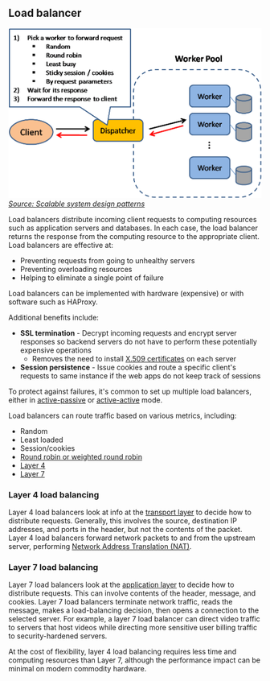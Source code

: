## Load balancer

[![](https://github.com/donnemartin/system-design-primer/raw/master/images/h81n9iK.png)](https://github.com/donnemartin/system-design-primer/blob/master/images/h81n9iK.png)  
_[Source: Scalable system design patterns](http://horicky.blogspot.com/2010/10/scalable-system-design-patterns.html)_

Load balancers distribute incoming client requests to computing resources such as application servers and databases. In each case, the load balancer returns the response from the computing resource to the appropriate client. Load balancers are effective at:

- Preventing requests from going to unhealthy servers
- Preventing overloading resources
- Helping to eliminate a single point of failure

Load balancers can be implemented with hardware (expensive) or with software such as HAProxy.

Additional benefits include:

- **SSL termination** - Decrypt incoming requests and encrypt server responses so backend servers do not have to perform these potentially expensive operations
    - Removes the need to install [X.509 certificates](https://en.wikipedia.org/wiki/X.509) on each server
- **Session persistence** - Issue cookies and route a specific client's requests to same instance if the web apps do not keep track of sessions

To protect against failures, it's common to set up multiple load balancers, either in [active-passive](https://github.com/donnemartin/system-design-primer?tab=readme-ov-file#active-passive) or [active-active](https://github.com/donnemartin/system-design-primer?tab=readme-ov-file#active-active) mode.

Load balancers can route traffic based on various metrics, including:

- Random
- Least loaded
- Session/cookies
- [Round robin or weighted round robin](https://www.g33kinfo.com/info/round-robin-vs-weighted-round-robin-lb)
- [Layer 4](https://github.com/donnemartin/system-design-primer?tab=readme-ov-file#layer-4-load-balancing)
- [Layer 7](https://github.com/donnemartin/system-design-primer?tab=readme-ov-file#layer-7-load-balancing)

### Layer 4 load balancing

Layer 4 load balancers look at info at the [transport layer](https://github.com/donnemartin/system-design-primer?tab=readme-ov-file#communication) to decide how to distribute requests. Generally, this involves the source, destination IP addresses, and ports in the header, but not the contents of the packet. Layer 4 load balancers forward network packets to and from the upstream server, performing [Network Address Translation (NAT)](https://www.nginx.com/resources/glossary/layer-4-load-balancing/).

### Layer 7 load balancing

Layer 7 load balancers look at the [application layer](https://github.com/donnemartin/system-design-primer?tab=readme-ov-file#communication) to decide how to distribute requests. This can involve contents of the header, message, and cookies. Layer 7 load balancers terminate network traffic, reads the message, makes a load-balancing decision, then opens a connection to the selected server. For example, a layer 7 load balancer can direct video traffic to servers that host videos while directing more sensitive user billing traffic to security-hardened servers.

At the cost of flexibility, layer 4 load balancing requires less time and computing resources than Layer 7, although the performance impact can be minimal on modern commodity hardware.